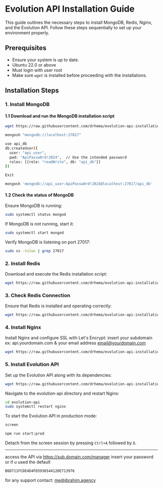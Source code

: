 
# Evolution API Installation Guide

This guide outlines the necessary steps to install MongoDB, Redis, Nginx, and the Evolution API. Follow these steps sequentially to set up your environment properly.

## Prerequisites

- Ensure your system is up to date.
- Ubuntu 22.0 or above
- Must login with user root
- Make sure `wget` is installed before proceeding with the installations.

## Installation Steps

### 1. Install MongoDB

#### 1.1 Download and run the MongoDB installation script

```bash
wget https://raw.githubusercontent.com/drhema/evolution-api-installation/main/1-mongo_install.sh && chmod +x 1-mongo_install.sh && ./1-mongo_install.sh
```
```bash
mongosh "mongodb://localhost:27017"
```

```bash
use api_db
db.createUser({
  user: "api_user",
  pwd: "ApiPassw0rd!2024",  // Use the intended password
  roles: [{role: "readWrite", db: "api_db"}]
})
```

```bash
Exit
```

```bash
mongosh 'mongodb://api_user:ApiPassw0rd!2024@localhost:27017/api_db'
```


#### 1.2 Check the status of MongoDB

Ensure MongoDB is running:

```bash
sudo systemctl status mongod
```

If MongoDB is not running, start it:

```bash
sudo systemctl start mongod
```

Verify MongoDB is listening on port 27017:

```bash
sudo ss -tulwn | grep 27017
```


### 2. Install Redis

Download and execute the Redis installation script:

```bash
wget https://raw.githubusercontent.com/drhema/evolution-api-installation/main/2-redis.sh && chmod +x 2-redis.sh && ./2-redis.sh
```

### 3. Check Redis Connection

Ensure that Redis is installed and operating correctly:

```bash
wget https://raw.githubusercontent.com/drhema/evolution-api-installation/main/3-redis_check.sh && chmod +x 3-redis_check.sh && ./3-redis_check.sh
```

### 4. Install Nginx

Install Nginx and configure SSL with Let's Encrypt: insert your subdomain ex: api.yourdomain.com & your email address email@yourdomain.com

```bash
wget https://raw.githubusercontent.com/drhema/evolution-api-installation/main/4-nginx.sh && chmod +x 4-nginx.sh && ./4-nginx.sh
```

### 5. Install Evolution API

Set up the Evolution API along with its dependencies:

```bash
wget https://raw.githubusercontent.com/drhema/evolution-api-installation/main/5-EvolutionAPI.sh && chmod +x 5-EvolutionAPI.sh && ./5-EvolutionAPI.sh
```

Navigate to the evolution-api directory and restart Nginx:

```bash
cd evolution-api
sudo systemctl restart nginx
```

To start the Evolution API in production mode:

```bash
screen
```

```bash
npm run start:prod
```

Detach from the screen session by pressing `Ctrl+A` followed by `D`.

---

access the API via
https://sub.domain.com/manager
insert your password or if u used the default
```bash
B6D711FCDE4D4FD5936544120E713976
```

for any support contact: me@ibrahim.agency
